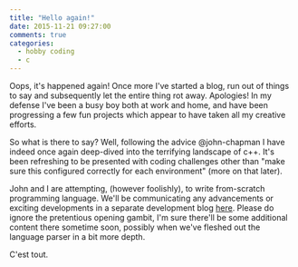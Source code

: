 ```yaml
---
title: "Hello again!"
date: 2015-11-21 09:27:00
comments: true
categories:
  - hobby coding
  - c
---
```

Oops, it's happened again!  Once more I've started a blog, run out of things to say and subsequently let the entire thing rot away.  Apologies!  In my defense
I've been a busy boy both at work and home, and have been progressing a few fun projects which appear to have taken all my creative efforts.

So what is there to say?  Well, following the advice @john-chapman I have indeed once again deep-dived into the terrifying landscape of c++.  It's been refreshing
to be presented with coding challenges other than "make sure this configured correctly for each environment" (more on that later).

John and I are attempting, (however foolishly), to write from-scratch programming language.  We'll be communicating any advancements or exciting developments in a 
separate development blog [here](http://thesheps.github.io/plang/).  Please do ignore the pretentious opening gambit, I'm sure there'll be some additional content there
sometime soon, possibly when we've fleshed out the language parser in a bit more depth.

C'est tout.
